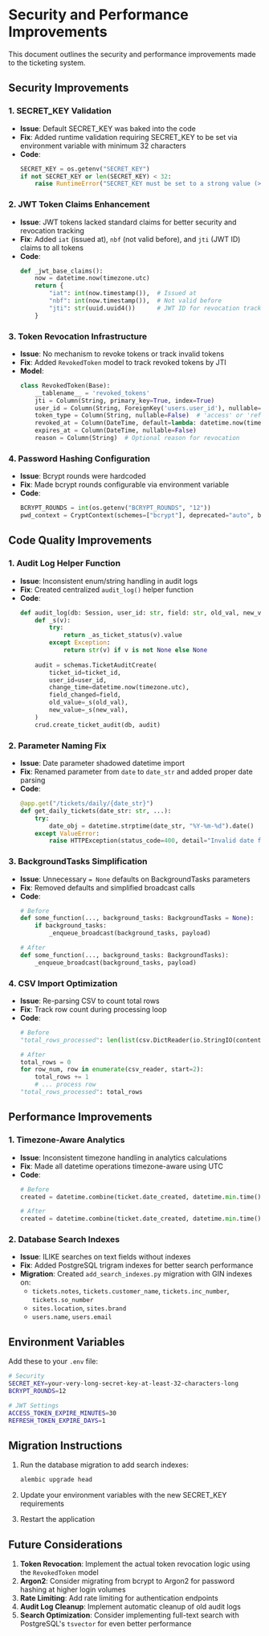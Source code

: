 # Security and Performance Improvements

This document outlines the security and performance improvements made to the ticketing system.

## Security Improvements

### 1. SECRET_KEY Validation
- **Issue**: Default SECRET_KEY was baked into the code
- **Fix**: Added runtime validation requiring SECRET_KEY to be set via environment variable with minimum 32 characters
- **Code**: 
  ```python
  SECRET_KEY = os.getenv("SECRET_KEY")
  if not SECRET_KEY or len(SECRET_KEY) < 32:
      raise RuntimeError("SECRET_KEY must be set to a strong value (>=32 chars).")
  ```

### 2. JWT Token Claims Enhancement
- **Issue**: JWT tokens lacked standard claims for better security and revocation tracking
- **Fix**: Added `iat` (issued at), `nbf` (not valid before), and `jti` (JWT ID) claims to all tokens
- **Code**:
  ```python
  def _jwt_base_claims():
      now = datetime.now(timezone.utc)
      return {
          "iat": int(now.timestamp()),  # Issued at
          "nbf": int(now.timestamp()),  # Not valid before
          "jti": str(uuid.uuid4())      # JWT ID for revocation tracking
      }
  ```

### 3. Token Revocation Infrastructure
- **Issue**: No mechanism to revoke tokens or track invalid tokens
- **Fix**: Added `RevokedToken` model to track revoked tokens by JTI
- **Model**:
  ```python
  class RevokedToken(Base):
      __tablename__ = 'revoked_tokens'
      jti = Column(String, primary_key=True, index=True)
      user_id = Column(String, ForeignKey('users.user_id'), nullable=False)
      token_type = Column(String, nullable=False)  # 'access' or 'refresh'
      revoked_at = Column(DateTime, default=lambda: datetime.now(timezone.utc))
      expires_at = Column(DateTime, nullable=False)
      reason = Column(String)  # Optional reason for revocation
  ```

### 4. Password Hashing Configuration
- **Issue**: Bcrypt rounds were hardcoded
- **Fix**: Made bcrypt rounds configurable via environment variable
- **Code**:
  ```python
  BCRYPT_ROUNDS = int(os.getenv("BCRYPT_ROUNDS", "12"))
  pwd_context = CryptContext(schemes=["bcrypt"], deprecated="auto", bcrypt__rounds=BCRYPT_ROUNDS)
  ```

## Code Quality Improvements

### 1. Audit Log Helper Function
- **Issue**: Inconsistent enum/string handling in audit logs
- **Fix**: Created centralized `audit_log()` helper function
- **Code**:
  ```python
  def audit_log(db: Session, user_id: str, field: str, old_val, new_val, ticket_id: Optional[str] = None):
      def _s(v):
          try:
              return _as_ticket_status(v).value
          except Exception:
              return str(v) if v is not None else None
      
      audit = schemas.TicketAuditCreate(
          ticket_id=ticket_id,
          user_id=user_id,
          change_time=datetime.now(timezone.utc),
          field_changed=field,
          old_value=_s(old_val),
          new_value=_s(new_val),
      )
      crud.create_ticket_audit(db, audit)
  ```

### 2. Parameter Naming Fix
- **Issue**: Date parameter shadowed datetime import
- **Fix**: Renamed parameter from `date` to `date_str` and added proper date parsing
- **Code**:
  ```python
  @app.get("/tickets/daily/{date_str}")
  def get_daily_tickets(date_str: str, ...):
      try:
          date_obj = datetime.strptime(date_str, "%Y-%m-%d").date()
      except ValueError:
          raise HTTPException(status_code=400, detail="Invalid date format. Use YYYY-MM-DD")
  ```

### 3. BackgroundTasks Simplification
- **Issue**: Unnecessary `= None` defaults on BackgroundTasks parameters
- **Fix**: Removed defaults and simplified broadcast calls
- **Code**:
  ```python
  # Before
  def some_function(..., background_tasks: BackgroundTasks = None):
      if background_tasks:
          _enqueue_broadcast(background_tasks, payload)
  
  # After
  def some_function(..., background_tasks: BackgroundTasks):
      _enqueue_broadcast(background_tasks, payload)
  ```

### 4. CSV Import Optimization
- **Issue**: Re-parsing CSV to count total rows
- **Fix**: Track row count during processing loop
- **Code**:
  ```python
  # Before
  "total_rows_processed": len(list(csv.DictReader(io.StringIO(content))))
  
  # After
  total_rows = 0
  for row_num, row in enumerate(csv_reader, start=2):
      total_rows += 1
      # ... process row
  "total_rows_processed": total_rows
  ```

## Performance Improvements

### 1. Timezone-Aware Analytics
- **Issue**: Inconsistent timezone handling in analytics calculations
- **Fix**: Made all datetime operations timezone-aware using UTC
- **Code**:
  ```python
  # Before
  created = datetime.combine(ticket.date_created, datetime.min.time())
  
  # After
  created = datetime.combine(ticket.date_created, datetime.min.time()).replace(tzinfo=timezone.utc)
  ```

### 2. Database Search Indexes
- **Issue**: ILIKE searches on text fields without indexes
- **Fix**: Added PostgreSQL trigram indexes for better search performance
- **Migration**: Created `add_search_indexes.py` migration with GIN indexes on:
  - `tickets.notes`, `tickets.customer_name`, `tickets.inc_number`, `tickets.so_number`
  - `sites.location`, `sites.brand`
  - `users.name`, `users.email`

## Environment Variables

Add these to your `.env` file:

```bash
# Security
SECRET_KEY=your-very-long-secret-key-at-least-32-characters-long
BCRYPT_ROUNDS=12

# JWT Settings
ACCESS_TOKEN_EXPIRE_MINUTES=30
REFRESH_TOKEN_EXPIRE_DAYS=1
```

## Migration Instructions

1. Run the database migration to add search indexes:
   ```bash
   alembic upgrade head
   ```

2. Update your environment variables with the new SECRET_KEY requirements

3. Restart the application

## Future Considerations

1. **Token Revocation**: Implement the actual token revocation logic using the `RevokedToken` model
2. **Argon2**: Consider migrating from bcrypt to Argon2 for password hashing at higher login volumes
3. **Rate Limiting**: Add rate limiting for authentication endpoints
4. **Audit Log Cleanup**: Implement automatic cleanup of old audit logs
5. **Search Optimization**: Consider implementing full-text search with PostgreSQL's `tsvector` for even better performance
